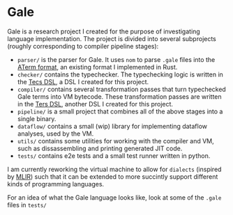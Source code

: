 # Gale

Gale is a research project I created for the purpose of investigating language implementation. The project is divided into several subprojects (roughly corresponding to compiler pipeline stages):

- `parser/` is the parser for Gale. It uses `nom` to parse `.gale` files into the [ATerm format](https://github.com/MDBijman/aterms), an existing format I implemented in Rust.
- `checker/` contains the typechecker. The typechecking logic is written in the [Tecs DSL](https://github.com/MDBijman/tecs), a DSL I created for this project.
- `compiler/` contains several transformation passes that turn typechecked Gale terms into VM bytecode. These transformation passes are written in the [Ters DSL](https://github.com/MDBijman/ters), another DSL I created for this project.
- `pipeline/` is a small project that combines all of the above stages into a single binary.
- `dataflow/` contains a small (wip) library for implementing dataflow analyses, used by the VM.
- `utils/` contains some utilities for working with the compiler and VM, such as dissassembling and printing generated JIT code.
- `tests/` contains e2e tests and a small test runner written in python.

I am currently reworking the virtual machine to allow for `dialects` (inspired by [MLIR](https://mlir.llvm.org/docs/Dialects/)) such that it can be extended to more succintly support different kinds of programming languages.

For an idea of what the Gale language looks like, look at some of the `.gale` files in `tests/`
